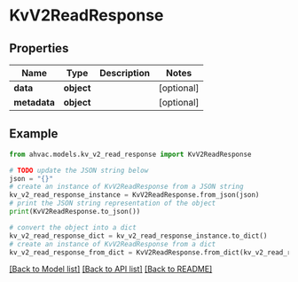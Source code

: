 # KvV2ReadResponse


## Properties

Name | Type | Description | Notes
------------ | ------------- | ------------- | -------------
**data** | **object** |  | [optional] 
**metadata** | **object** |  | [optional] 

## Example

```python
from ahvac.models.kv_v2_read_response import KvV2ReadResponse

# TODO update the JSON string below
json = "{}"
# create an instance of KvV2ReadResponse from a JSON string
kv_v2_read_response_instance = KvV2ReadResponse.from_json(json)
# print the JSON string representation of the object
print(KvV2ReadResponse.to_json())

# convert the object into a dict
kv_v2_read_response_dict = kv_v2_read_response_instance.to_dict()
# create an instance of KvV2ReadResponse from a dict
kv_v2_read_response_from_dict = KvV2ReadResponse.from_dict(kv_v2_read_response_dict)
```
[[Back to Model list]](../README.md#documentation-for-models) [[Back to API list]](../README.md#documentation-for-api-endpoints) [[Back to README]](../README.md)



